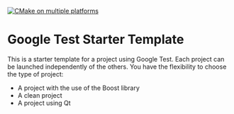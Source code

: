 [![CMake on multiple platforms](https://github.com/Rafail-Mukhutdinov/Template_Google_test/actions/workflows/cmake-multi-platform.yml/badge.svg)](https://github.com/Rafail-Mukhutdinov/Template_Google_test/actions/workflows/cmake-multi-platform.yml)

# Google Test Starter Template

This is a starter template for a project using Google Test. Each project can be launched independently of the others. You have the flexibility to choose the type of project:

- A project with the use of the Boost library
- A clean project
- A project using Qt

